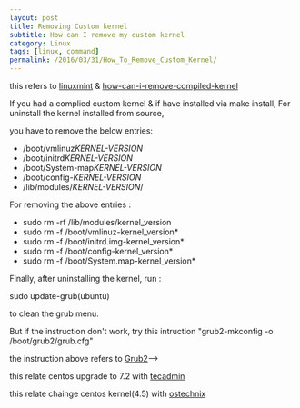 ```yaml
---
layout: post
title: Removing Custom kernel
subtitle: How can I remove my custom kernel
category: Linux
tags: [linux, command]
permalink: /2016/03/31/How_To_Remove_Custom_Kernel/
---
```


this refers to <a href ="https://community.linuxmint.com/tutorial/view/1718">linuxmint</a> & <a href ="http://askubuntu.com/questions/594443/how-can-i-remove-compiled-kernel">how-can-i-remove-compiled-kernel</a>

If you had a complied custom kernel & if have installed via make install, For uninstall the kernel installed from source,

you have to remove the below entries:

  - /boot/vmlinuz*KERNEL-VERSION*
  - /boot/initrd*KERNEL-VERSION*
  - /boot/System-map*KERNEL-VERSION*
  - /boot/config-*KERNEL-VERSION*
  - /lib/modules/*KERNEL-VERSION*/

For removing the above entries :

 - sudo rm -rf /lib/modules/kernel_version
 - sudo rm -f /boot/vmlinuz-kernel_version*
 - sudo rm -f /boot/initrd.img-kernel_version*
 - sudo rm -f /boot/config-kernel_version*
 - sudo rm -f /boot/System.map-kernel_version*
  
Finally, after uninstalling the kernel, run :

  sudo update-grub(ubuntu)
  
to clean the grub menu.

But if the instruction don't work, try this intruction "grub2-mkconfig -o /boot/grub2/grub.cfg" 

the instruction above refers to <a href= "https://wiki.centos.org/HowTos/Grub2">Grub2</a>-->


this relate centos upgrade to 7.2 with <a href = "http://tecadmin.net/upgrade-centos-7-to-latest-release/#">tecadmin</a>

this relate chainge centos kernel(4.5)  with <a href = "http://www.ostechnix.com/install-linux-kernel-4-5-centos-ubuntu/">ostechnix</a>
